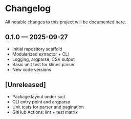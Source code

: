 # Changelog

All notable changes to this project will be documented here.

## 0.1.0 — 2025-09-27
- Initial repository scaffold
- Modularized extractor + CLI
- Logging, argparse, CSV output
- Basic unit test for klines parser
- New code versions

## [Unreleased]
- Package layout under src/
- CLI entry point and argparse
- Unit tests for parser and pagination
- GitHub Actions: lint + test matrix

